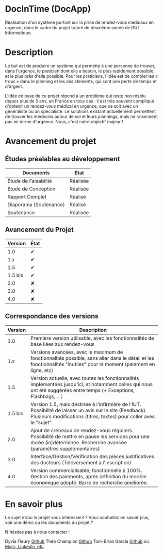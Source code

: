 
# DocInTime (DocApp)

Réalisation d'un système portant sur la prise de rendez-vous médicaux en urgence, dans le cadre du projet tutoré de deuxième année de DUT Informatique.

# Description
 
Le but est de produire un système qui permette à une personne de trouver, dans l'urgence, le praticien dont elle a besoin, le plus rapidement possible, et le plus près d'elle possible. Pour les praticiens, l'idée est de combler les « trous » dans le planning et les désistements, qui sont une perte de temps et d'argent.

L'idée de base de ce projet répond à un problème qui reste non résolu depuis plus de 5 ans, en France en tous cas : il est très souvent compliqué d'obtenir un rendez-vous médical en urgence, que ce soit avec un généraliste ou un spécialiste.
Le solutions existant actuellement permettent de trouver les médecins autour de soi et leurs plannings, mais ne raisonnent pas en terme d'urgence. Nous, c'est notre objectif majeur !

# Avancement du projet

## Études préalables au développement
Documents | État
-------- | -----
Étude de Faisabilité | Réalisée
Étude de Conception | Réalisée
Rapport Complet | Réalisé
Diaporama (Soutenance) | Réalisé
Soutenance | Réalisée  

## Avancement du Projet

Version | État
-------- | -----
1.0 | ✔
1.x | ✔
1.5 | ✔
1.5 bis | ✔
2.0 | ✘
3.0 | ✘
4.0 | ✘

## Correspondance des versions

Version | Description
-------- | -----
1.0 | Première version utilisable, avec les fonctionnalités de base liées aux rendez-vous
1.x | Versions avancées, avec le maximum de fonctionnalités possible, sans aller dans le détail et les fonctionnalités "inutiles" pour le moment (paiement en ligne, etc)  
1.5 | Version actuelle, avec toutes les fonctionnalités implémentées jusqu'ici, et notamment celles qui nous ont été suggérées entre temps (+ Exceptions, Flashbags, …)  
1.5 bis | Version 1.5, mais destinée à l'infirmière de l'IUT. Possibilité de laisser un avis sur le site (Feedback). Plusieurs modifications (titres, textes) pour coller avec le "sujet".  
2.0 |  Ajout de créneaux de rendez-vous réguliers. Possibilité de mettre en pause les services pour une durée (in)déterminée. Recherche avancée (paramètres supplémentaires)
3.0 | Interface/Gestion/Vérification des pièces justificatives des docteurs (Téléversement à l'inscription)
4.0 | Version commercialisable, fonctionnelle à 100%. Gestion des paiements, après définition du modèle économique adopté. Barre de recherche améliorée.

# En savoir plus

Le sujet et/ou le projet vous intéressent ? Vous souhaitez en savoir plus, voir une démo ou les documents du projet ?

N'hésitez pas à nous contacter !

Dyvia Fleury [Github](https://github.com/Dyvia)
Théo Champion [Github](https://github.com/tete0148)
Tom-Brian Garcia [Github](https://github.com/TBG-FR) ou [Mails, LinkedIn, etc](https://linkkle.com/TBG)
